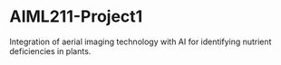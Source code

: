 # AIML211-Project1
Integration of aerial imaging technology with AI for identifying nutrient deficiencies in plants.
